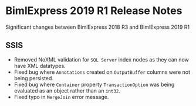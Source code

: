 # BimlExpress 2019 R1 Release Notes

Significant changes between BimlExpress 2018 R3 and BimlExpress 2019 R1


## SSIS
* Removed NoXML validation for `SQL Server` index nodes as they can now have XML datatypes.
* Fixed bug where `Annotations` created on `OutputBuffer` columns were not being persisted.
* Fixed bug where `Container` property `TransactionOption` was being evaluated as an object rather than an `int32`.
* Fixed typo in `MergeJoin` error message.
